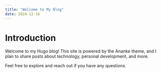 ```yaml
---
title: "Welcome to My Blog"
date: 2024-12-16
---
```


# Introduction
Welcome to my Hugo blog! This site is powered by the Ananke theme, and I plan to share posts about technology, personal development, and more.

Feel free to explore and reach out if you have any questions.